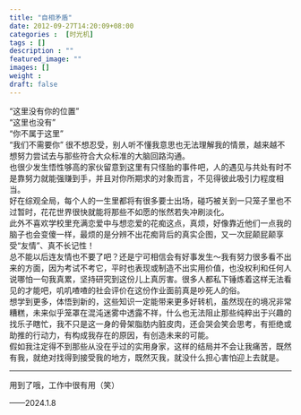 ```yaml
---
title: "自相矛盾"
date: 2012-09-27T14:20:09+08:00
categories :  [时光机]
tags : []
description : ""
featured_image: ""
images: []
weight : 
draft: false
---
```


“这里没有你的位置”  
“这里也没有”  
“你不属于这里”  
“我们不需要你”  <!--more-->
很不想忍受，别人听不懂我意思也无法理解我的情景，越来越不想努力尝试去与那些符合大众标准的大脑回路沟通。  
也很少发生悟性够高的家伙留意到这里有只怪胎的事件吧，人的遇见与共处有时不是靠努力就能强赚到手，并且对你所期求的对象而言，不见得彼此吸引力程度相当。  
好在综观全局，每个人的一生里都将有很多要士出场，碰巧被关到一只笼子里也不过暂时，花花世界很快就能将那些不如愿的怅然若失冲刷淡化。  
此外不喜欢学校里充满恋爱中与想恋爱的花痴这点，真烦，好像靠近他们一点我的脑子也会变傻一样，最烦的是分辨不出花痴背后的真实企图，又一次屁颠屁颠享受“友情”、真不长记性！  
总不能以后连友情也不要了吧？还是宁可相信会有好事发生～我有努力很多看不出来的方面，因为考试不考它，平时也表现或制造不出实用价值，也没权利和任何人说哪怕一句我真累，坚持研究到这份儿上真厉害。很多人都私下锤炼着这样无法看见的才能吧，叽叽喳喳的社会评价在这份作业面前真是吵死人的俗。  
想学到更多，体悟到新的，这些知识一定能带来更多好转机，虽然现在的境况非常糟糕，未来似乎笼罩在混沌迷雾中透露不祥，什么也无法阻止那些纯粹出于兴趣的找乐子瞎忙，我不只是这一身的骨架脂肪内脏皮肉，还会哭会笑会思考，有拒绝或助推的行动力，有构成我存在的原因，有创造未来的可能。  
假如我注定得不到那些从没在乎过的实用身家，这样的结局并不会让我痛苦，既然有我，就绝对找得到接受我的地方，既然灭我，就没什么担心害怕迎上去就是。  

---
用到了哦，工作中很有用（笑）

——2024.1.8